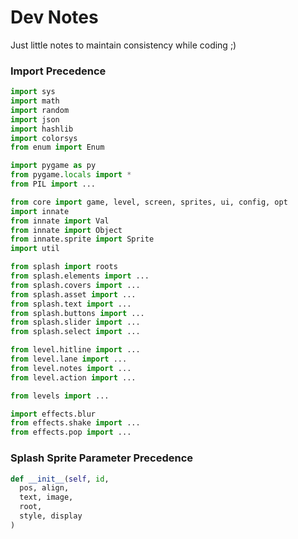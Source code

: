 # Dev Notes

Just little notes to maintain consistency while coding ;)


### Import Precedence

```py
import sys
import math
import random
import json
import hashlib
import colorsys
from enum import Enum

import pygame as py
from pygame.locals import *
from PIL import ...

from core import game, level, screen, sprites, ui, config, opt
import innate
from innate import Val
from innate import Object
from innate.sprite import Sprite
import util

from splash import roots
from splash.elements import ...
from splash.covers import ...
from splash.asset import ...
from splash.text import ...
from splash.buttons import ...
from splash.slider import ...
from splash.select import ...

from level.hitline import ...
from level.lane import ...
from level.notes import ...
from level.action import ...

from levels import ...

import effects.blur
from effects.shake import ...
from effects.pop import ...
```

### Splash Sprite Parameter Precedence

```py
def __init__(self, id,
  pos, align,
  text, image,
  root,
  style, display
)
```
